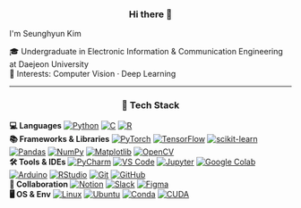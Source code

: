 <div align="center">
  
### Hi there 👋
</div>

I'm Seunghyun Kim

🎓 Undergraduate in Electronic Information & Communication Engineering at Daejeon University  
🔭 Interests: Computer Vision · Deep Learning

---  
<div align="center">
  
### 🧰 Tech Stack
</div>

**💻 Languages** 
[![Python](https://img.shields.io/badge/Python-3776AB?logo=python&logoColor=white)](https://www.python.org/) 
[![C](https://img.shields.io/badge/C-A8B9CC?logo=c&logoColor=white)](https://en.wikipedia.org/wiki/C_(programming_language)) 
[![R](https://img.shields.io/badge/R-276DC3?logo=r&logoColor=white)](https://www.r-project.org/)  
**📚 Frameworks & Libraries** 
[![PyTorch](https://img.shields.io/badge/PyTorch-EE4C2C?logo=pytorch&logoColor=white)](https://pytorch.org/) 
[![TensorFlow](https://img.shields.io/badge/TensorFlow-FF6F00?logo=tensorflow&logoColor=white)](https://www.tensorflow.org/) 
[![scikit-learn](https://img.shields.io/badge/scikit--learn-F7931E?logo=scikit-learn&logoColor=white)](https://scikit-learn.org/) 
[![Pandas](https://img.shields.io/badge/Pandas-150458?logo=pandas&logoColor=white)](https://pandas.pydata.org/) 
[![NumPy](https://img.shields.io/badge/NumPy-013243?logo=numpy&logoColor=white)](https://numpy.org/) 
[![Matplotlib](https://img.shields.io/badge/Matplotlib-11557c?logo=matplotlib&logoColor=white)](https://matplotlib.org/) 
[![OpenCV](https://img.shields.io/badge/OpenCV-5C3EE8?logo=opencv&logoColor=white)](https://opencv.org/)  
**🛠 Tools & IDEs** 
[![PyCharm](https://img.shields.io/badge/PyCharm-000000?logo=pycharm&logoColor=white)](https://www.jetbrains.com/pycharm/) 
[![VS Code](https://img.shields.io/badge/VS%20Code-007ACC?logo=visualstudiocode&logoColor=white)](https://code.visualstudio.com/) 
[![Jupyter](https://img.shields.io/badge/Jupyter-F37626?logo=jupyter&logoColor=white)](https://jupyter.org/) 
[![Google Colab](https://img.shields.io/badge/Google%20Colab-F9AB00?logo=googlecolab&logoColor=white)](https://colab.research.google.com/) 
[![Arduino](https://img.shields.io/badge/Arduino-00979D?logo=arduino&logoColor=white)](https://www.arduino.cc/) 
[![RStudio](https://img.shields.io/badge/RStudio-75AADB?logo=rstudio&logoColor=white)](https://posit.co/download/rstudio-desktop/) 
[![Git](https://img.shields.io/badge/Git-F05032?logo=git&logoColor=white)](https://git-scm.com/) 
[![GitHub](https://img.shields.io/badge/GitHub-181717?logo=github&logoColor=white)](https://github.com/)  
**🤝 Collaboration** 
[![Notion](https://img.shields.io/badge/Notion-000000?logo=notion&logoColor=white)](https://www.notion.so/) 
[![Slack](https://img.shields.io/badge/Slack-4A154B?logo=slack&logoColor=white)](https://slack.com/) 
[![Figma](https://img.shields.io/badge/Figma-F24E1E?logo=figma&logoColor=white)](https://www.figma.com/)  
**🖥 OS & Env** 
[![Linux](https://img.shields.io/badge/Linux-FCC624?logo=linux&logoColor=black)](https://www.linux.org/) 
[![Ubuntu](https://img.shields.io/badge/Ubuntu-E95420?logo=ubuntu&logoColor=white)](https://ubuntu.com/) 
[![Conda](https://img.shields.io/badge/Conda-44A833?logo=anaconda&logoColor=white)](https://docs.conda.io/) 
[![CUDA](https://img.shields.io/badge/CUDA-76B900?logo=nvidia&logoColor=white)](https://developer.nvidia.com/cuda-zone)

<!--
**ksh0330/ksh0330** is a ✨ _special_ ✨ repository because its `README.md` (this file) appears on your GitHub profile.

Here are some ideas to get you started:

- 🔭 I’m currently working on ...
- 🌱 I’m currently learning ...
- 👯 I’m looking to collaborate on ...
- 🤔 I’m looking for help with ...
- 💬 Ask me about ...
- 📫 How to reach me: ...
- 😄 Pronouns: ...
- ⚡ Fun fact: ...
-->

